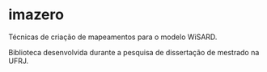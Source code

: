 # imazero

Técnicas de criação de mapeamentos para o modelo WiSARD. 

Biblioteca desenvolvida durante a pesquisa de dissertação de mestrado na UFRJ.
